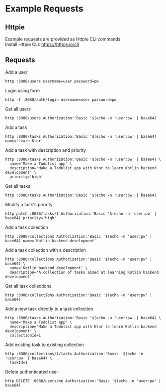 # Example Requests

## Httpie
Example requests are provided as Httpie CLI commands.  
Install Httpie CLI: https://httpie.io/cli

## Requests
Add a user
```shell
http :8080/users username=user password=pw
```

Login using form
```shell
http -f :8080/auth/login username=user password=pw
```

Get all users
```shell
http :8080/users Authorization:'Basic '$(echo -n 'user:pw' | base64)
```

Add a task
```shell
http :8080/tasks Authorization:'Basic '$(echo -n 'user:pw' | base64) name='Learn Ktor'
```

Add a task with description and priority
```shell
http :8080/tasks Authorization:'Basic '$(echo -n 'user:pw' | base64) \
  name='Make a Todolist app' \
  description='Make a Todolist app with Ktor to learn Kotlin backend development' \
  priority='high'
```

Get all tasks
```shell
http :8080/tasks Authorization:'Basic '$(echo -n 'user:pw' | base64)
```

Modify a task's priority
```shell
http patch :8080/tasks/1 Authorization:'Basic '$(echo -n 'user:pw' | base64) priority='high'
```

Add a task collection
```shell
http :8080/collections Authorization:'Basic '$(echo -n 'user:pw' | base64) name='Kotlin backend development'
```

Add a task collection with a description
```shell
http :8080/collections Authorization:'Basic '$(echo -n 'user:pw' | base64) \
  name='Kotlin backend development' \
  description='A collection of tasks aimed at learning Kotlin backend development'
```

Get all task collections
```shell
http :8080/collections Authorization:'Basic '$(echo -n 'user:pw' | base64)
```

Add a new task directly to a task collection
```shell
http :8080/tasks Authorization:'Basic '$(echo -n 'user:pw' | base64) \
  name='Make a Todolist app' \
  description='Make a Todolist app with Ktor to learn Kotlin backend development' \
  collectionId=1
```

Add existing task to existing collection
```shell
http :8080/collections/1/tasks Authorization:'Basic '$(echo -n 'user:pw' | base64) \
  taskId=1
```

Delete authenticated user
```shell
http DELETE :8080/users/me Authorization:'Basic '$(echo -n 'user:pw' | base64)
```
